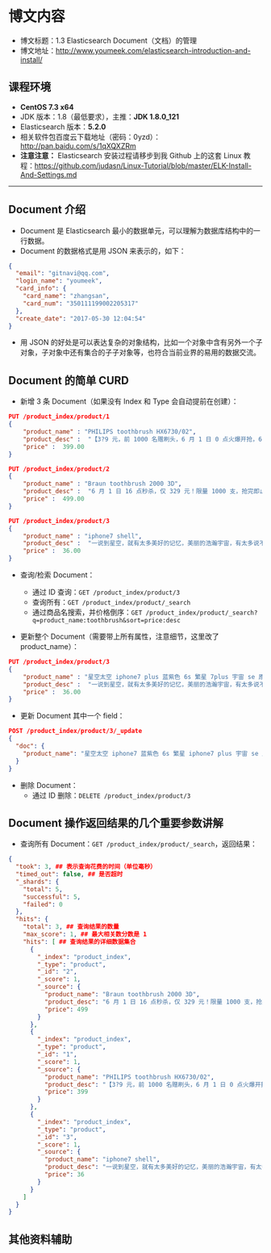 # 博文内容

- 博文标题：1.3 Elasticsearch Document（文档）的管理
- 博文地址：<http://www.youmeek.com/elasticsearch-introduction-and-install/>


## 课程环境

- **CentOS 7.3 x64**
- JDK 版本：1.8（最低要求），主推：**JDK 1.8.0_121**
- Elasticsearch 版本：**5.2.0**
- 相关软件包百度云下载地址（密码：0yzd）：<http://pan.baidu.com/s/1qXQXZRm>
- **注意注意：** Elasticsearch 安装过程请移步到我 Github 上的这套 Linux 教程：<https://github.com/judasn/Linux-Tutorial/blob/master/ELK-Install-And-Settings.md>

------------------------

## Document 介绍

- Document 是 Elasticsearch 最小的数据单元，可以理解为数据库结构中的一行数据。
- Document 的数据格式是用 JSON 来表示的，如下：

``` json
{
  "email": "gitnavi@qq.com",
  "login_name": "youmeek",
  "card_info": {
    "card_name": "zhangsan",
    "card_num": "350111199002205317"
  },
  "create_date": "2017-05-30 12:04:54"
}
```

- 用 JSON 的好处是可以表达复杂的对象结构，比如一个对象中含有另外一个子对象，子对象中还有集合的子子对象等，也符合当前业界的易用的数据交流。

## Document 的简单 CURD

- 新增 3 条 Document（如果没有 Index 和 Type 会自动提前在创建）：

``` json
PUT /product_index/product/1
{
    "product_name" : "PHILIPS toothbrush HX6730/02",
    "product_desc" :  "【3?9 元，前 1000 名赠刷头，6 月 1 日 0 点火爆开抢，618 开门红巅峰 48 小时，抢先加入购物车】飞利浦畅销款，万千好评！深入净齿，智能美白！",
    "price" :  399.00
}

PUT /product_index/product/2
{
    "product_name" : "Braun toothbrush 2000 3D",
    "product_desc" :  "6 月 1 日 16 点秒杀，仅 329 元！限量 1000 支，抢完即止！带压力感应提醒，保护牙龈，高效清洁",
    "price" :  499.00
}

PUT /product_index/product/3
{
    "product_name" : "iphone7 shell",
    "product_desc" :  "一说到星空，就有太多美好的记忆，美丽的浩瀚宇宙，有太多说不清的神秘之处，星空太美丽，太绚烂！",
    "price" :  36.00
}
```

- 查询/检索 Document：
	- 通过 ID 查询：`GET /product_index/product/3`
	- 查询所有：`GET /product_index/product/_search`
	- 通过商品名搜索，并价格倒序：`GET /product_index/product/_search?q=product_name:toothbrush&sort=price:desc`

- 更新整个 Document（需要带上所有属性，注意细节，这里改了 product_name）：

``` json
PUT /product_index/product/3
{
    "product_name" : "星空太空 iphone7 plus 蓝紫色 6s 繁星 7plus 宇宙 se 原创保护苹果 5 包手机壳",
    "product_desc" :  "一说到星空，就有太多美好的记忆，美丽的浩瀚宇宙，有太多说不清的神秘之处，星空太美丽，太绚烂！",
    "price" :  36.00
}
```

- 更新 Document 其中一个 field：

``` json
POST /product_index/product/3/_update
{
  "doc": {
    "product_name": "星空太空 iphone7 蓝紫色 6s 繁星 iphone7 plus 宇宙 se 原创保护苹果 5 包手机壳"
  }
}
```

- 删除 Document：
	- 通过 ID 删除：`DELETE /product_index/product/3`


## Document 操作返回结果的几个重要参数讲解

- 查询所有 Document：`GET /product_index/product/_search`，返回结果：

``` json
{
  "took": 3, ## 表示查询花费的时间（单位毫秒）
  "timed_out": false, ## 是否超时
  "_shards": {
    "total": 5,
    "successful": 5,
    "failed": 0
  },
  "hits": {
    "total": 3, ## 查询结果的数量
    "max_score": 1, ## 最大相关数分数是 1
    "hits": [ ## 查询结果的详细数据集合
      {
        "_index": "product_index",
        "_type": "product",
        "_id": "2",
        "_score": 1,
        "_source": {
          "product_name": "Braun toothbrush 2000 3D",
          "product_desc": "6 月 1 日 16 点秒杀，仅 329 元！限量 1000 支，抢完即止！带压力感应提醒，保护牙龈，高效清洁",
          "price": 499
        }
      },
      {
        "_index": "product_index",
        "_type": "product",
        "_id": "1",
        "_score": 1,
        "_source": {
          "product_name": "PHILIPS toothbrush HX6730/02",
          "product_desc": "【3?9 元，前 1000 名赠刷头，6 月 1 日 0 点火爆开抢，618 开门红巅峰 48 小时，抢先加入购物车】飞利浦畅销款，万千好评！深入净齿，智能美白！",
          "price": 399
        }
      },
      {
        "_index": "product_index",
        "_type": "product",
        "_id": "3",
        "_score": 1,
        "_source": {
          "product_name": "iphone7 shell",
          "product_desc": "一说到星空，就有太多美好的记忆，美丽的浩瀚宇宙，有太多说不清的神秘之处，星空太美丽，太绚烂！",
          "price": 36
        }
      }
    ]
  }
}
```




## 其他资料辅助




